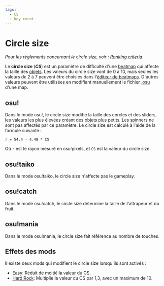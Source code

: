 ```yaml
---
tags:
  - CS
  - key count
---
```


# Circle size

*Pour les règlements concernant le circle size, voir : [Ranking criteria](/wiki/Ranking_Criteria)*

Le **circle size** (***CS***) est un paramètre de difficulté d'une [beatmap](/wiki/Beatmap) qui affecte la taille des [objets](/wiki/Hit_object). Les valeurs du circle size vont de 0 à 10, mais seules les valeurs de 2 à 7 peuvent être choisies dans l'[éditeur de beatmaps](/wiki/Beatmap_Editor). D'autres valeurs peuvent être utilisées en modifiant manuellement le fichier [.osu](/wiki/osu!_File_Formats/Osu_(file_format)) d'une map.

## osu!

Dans le mode osu!, le circle size modifie la taille des cercles et des sliders, les valeurs les plus élevées créant des objets plus petits. Les spinners ne sont pas affectés par ce paramètre. Le circle size est calculé à l'aide de la formule suivante :

`r = 54.4 - 4.48 * CS`<!-- multiplied by 1.00041 in the end to account for some bug in old replays -->

Où `r` est le rayon mesuré en osu!pixels, et `CS` est la valeur du circle size.

## osu!taiko

Dans le mode osu!taiko, le circle size n'affecte pas le gameplay.

## osu!catch

Dans le mode osu!catch, le circle size détermine la taille de l'attrapeur et du fruit.

## osu!mania

Dans le mode osu!mania, le circle size fait référence au nombre de touches.

## Effets des mods

Il existe deux mods qui modifient le circle size lorsqu'ils sont activés :

- [Easy](/wiki/Game_modifier/Easy): Réduit de moitié la valeur du CS.
- [Hard Rock](/wiki/Game_modifier/Hard_Rock): Multiplie la valeur du CS par 1,3, avec un maximum de 10.
